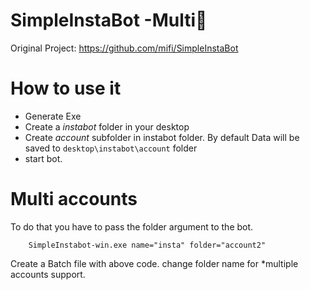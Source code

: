 # SimpleInstaBot -Multi🤖
Original Project: https://github.com/mifi/SimpleInstaBot

# How to use it

 - Generate Exe
 - Create a *instabot* folder in your desktop
 - Create *account* subfolder in instabot folder. By default Data will be saved to `desktop\instabot\account` folder
 - start bot.

# Multi accounts
To do that you have to pass the folder argument to the bot.

        SimpleInstabot-win.exe name="insta" folder="account2"
        
 Create a Batch file with above code. change folder name for *multiple accounts support.